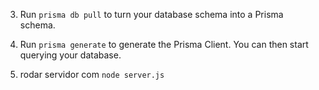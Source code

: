 3. Run `prisma db pull` to turn your database schema into a Prisma schema.
4. Run `prisma generate` to generate the Prisma Client. You can then start querying your database.

1. rodar servidor com `node server.js`